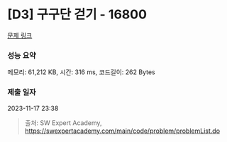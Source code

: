 # [D3] 구구단 걷기 - 16800 

[문제 링크](https://swexpertacademy.com/main/code/problem/problemDetail.do?contestProbId=AYaf9W8afyMDFAQ9) 

### 성능 요약

메모리: 61,212 KB, 시간: 316 ms, 코드길이: 262 Bytes

### 제출 일자

2023-11-17 23:38



> 출처: SW Expert Academy, https://swexpertacademy.com/main/code/problem/problemList.do
